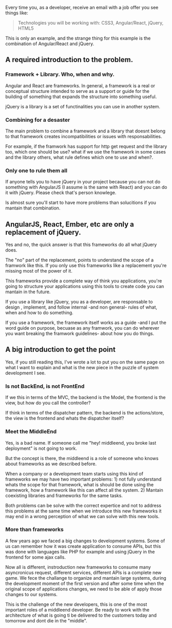 Every time you, as a developer, receive an email with a job offer you see 
things like:

> Technologies you will be working with: CSS3, Angular/React, jQuery, HTML5

This is only an example, and the strange thing for this example is the 
combination of Angular/React and jQuery.

## A required introduction to the problem.

### Framework + Library. Who, when and why.

Angular and React are frameworks. In general, a framework is a real or 
conceptual structure intended to serve as a support or guide for the building 
of something that expands the structure into something useful.

jQuery is a library is a set of functinalities you can use in another system.

### Combining for a desaster

The main problem to combine a framework and a library that doesnt belong to 
that framework creates incompatibilities or issues with responsabilities.

For example, if the framwork has support for http get request and the library 
too, which one should be use? what if we use the framework in some cases and 
the library others, what rule defines which one to use and when?.

### Only one to rule them all

If anyone tells you to have jQuery in your project because you can not do 
something with AngularJS (I assume is the same with React) and you can do it 
with jQuery. Please check that's person knowlege. 

Is almost sure you'll start to have more problems than solucitions if you
mantain that combination.

## AngularJS, React, Ember, etc are only a replacement of jQuery.

Yes and no, the quick answer is that this frameworks do all what jQuery does.

The "no" part of the replacement, points to understand the scope of a framwork
like this. If you only use this frameworks like a replacement you're missing 
most of the power of it.

This frameworks provide a complete way of think you applications, you're going
to structure your applications using this tools to create code you can mantain
in the future.

If you use a library like jQuery, you as a developer, are responsable to design
, implement, and follow internal -and non general- rules of what, when and how 
to do something.

If you use a framework, the framework itself works as a guide -and I put the 
word guide on purpose, becuase as any framwork, you can do wherever you want
breaking the framwork guidelines- about how you do things.

## A big introduction to get the point

Yes, if you still reading this, I've wrote a lot to put you on the same page on
what I want to explain and what is the new piece in the puzzle of system
development I see.

### Is not BackEnd, is not FrontEnd

If we this in terms of the MVC, the backend is the Model, the frontend is the 
view, but how do you call the controller?

If think in terms of the dispatcher pattern, the backend is the actions/store, 
the view is the frontend and whats the dispatcher itself?

### Meet the MiddleEnd

Yes, is a bad name. If someone call me "hey! middleend, you broke last 
deployment" is not going to work.

But the concept is there, the middleend is a role of someone who knows about
frameworks as we described before. 

When a company or a development team starts using this kind of frameworks we 
may have two important problems: 1) not fully understand whats the scope for 
that framework, what is should be done using the framework, how a framework 
like this can affect all the system. 2) Mantain coexisting libraries and 
frameworks for the same tasks.

Both problems can be solve with the correct expertice and not to address this 
problems at the same time when we introduce this new frameworks it may end in a
wrong perception of what we can solve with this new tools.

### More than frameworks

A few years ago we faced a big changes to development systems. Some of us can 
remember how it was create application to consume APIs, but this was done with 
languages like PHP for example and using jQuery in the frontend for some ajax
calls.

Now all is different, instroduction new frameworks to consume many asyncronicus
request, different services, different APIs is a complete new game. We fece the 
challange to organize and mantain large systems, during the development moment 
of the first version and after some time when the original scope of 
applications changes, we need to be able of apply those changes to our systems.

This is the challenge of the new developers, this is one of the most important
roles of a middleend developer. Be ready to work with the architecture of what
is going ti be delivered to the customers today and tomorrow and dont die in 
the "middle".